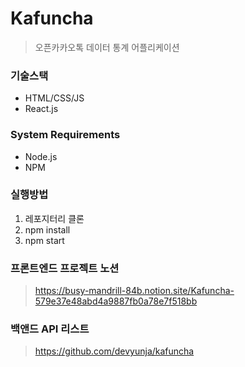 # Kafuncha

> 오픈카카오톡 데이터 통계 어플리케이션

### 기술스택

- HTML/CSS/JS
- React.js

### System Requirements

- Node.js
- NPM

### 실행방법

1. 레포지터리 클론
2. npm install
3. npm start

### 프론트엔드 프로젝트 노션

> https://busy-mandrill-84b.notion.site/Kafuncha-579e37e48abd4a9887fb0a78e7f518bb

### 백앤드 API 리스트

> https://github.com/devyunja/kafuncha
